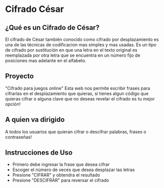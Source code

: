 # Cifrado César
## ¿Qué es un Cifrado de César?  

El cifrado de César también conocido como cifrado por desplazamiento es una de las técnicas de codificacion mas simples y mas usadas. Es un tipo de cifrado por sustitución en que una letra en el texto original es reemplazada por otra letra que se encuentra en un número fijo de posiciones mas adelante en el alfabeto. 

## Proyecto 
"Cifrado para juegos online" Esta web nos permite escribir frases para cifrarlas en el desplazamiento que quieras, si tienes algun código que quieras cifrar o alguna clave que no deseas revelar el cifrado es tu mejor opción!

## A quien va dirigido 
A todos los usuarios que quieran cifrar o descifrar palabras, frases o contraseñas! 

## Instrucciones de Uso 
- Primero debe ingresar la frase que desea cifrar
- Escoger el número de veces que desea desplazar las letras 
- Presione "CIFRAR" y obtendra el resultado 
- Presione "DESCIFRAR" para reversar el cifrado

